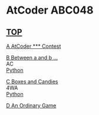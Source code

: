 # AtCoder ABC048  

## [TOP](https://atcoder.jp/contests/abc048)  

[A AtCoder *** Contest](https://atcoder.jp/contests/abc048/tasks/abc048_a)  
[](https://atcoder.jp/contests/abc048/submissions/)  

[B Between a and b ...](https://atcoder.jp/contests/abc048/tasks/abc048_b)  
AC  
[Python](https://atcoder.jp/contests/abc048/submissions/15528474)  

[C Boxes and Candies](https://atcoder.jp/contests/abc048/tasks/arc064_a)  
4WA  
[Python](https://atcoder.jp/contests/abc048/submissions/15528681)  

[D An Ordinary Game](https://atcoder.jp/contests/abc048/tasks/arc064_b)  
[](https://atcoder.jp/contests/abc048/submissions/)  

